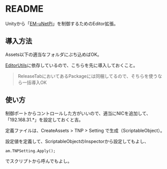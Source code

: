README
============================================================

Unityから「[EM-uNetPi](https://github.com/KONAMI/EM-uNetPi)」を制御するためのEditor拡張。

導入方法
------------------------------------------------------------

Assets以下の適当なフォルダにぶち込めばOK。

[EditorUtils](https://github.com/karinharp/EditorUtils)に依存しているので、こちらを先に導入しておくこと。

> ReleaseTabにおいてあるPackageには同梱してるので、そちらを使うなら一括導入OK

使い方
------------------------------------------------------------

制御ポートからコントロールした方がいいので、適当にNICを追加して、「192.168.31.*」を設定しておくと吉。

定義ファイルは、CreateAssets > TNP > Setting で生成（ScriptableObject）。

設定値を定義して、ScriptableObjectのInspectorから設定してもよし、

```
am.TNPSetting.Apply();
```

でスクリプトから呼んでもよし。


